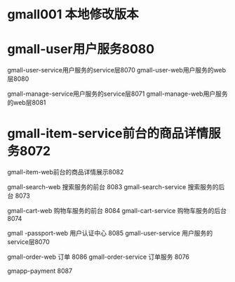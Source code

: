 # gmall001 本地修改版本



# gmall-user用户服务8080


gmall-user-service用户服务的service层8070
gmall-user-web用户服务的web层8080


gmall-manage-service用户服务的service层8071
gmall-manage-web用户服务的web层8081


# gmall-item-service前台的商品详情服务8072
gmall-item-web前台的商品详情展示8082


gmall-search-web 搜索服务的前台 8083
gmall-search-service 搜索服务的后台 8073


gmall-cart-web 购物车服务的前台 8084
gmall-cart-service 购物车服务的后台 8074


gmall -passport-web 用户认证中心 8085
gmall-user-service 用户服务的service层8070

gmall-order-web 订单 8086
gmall-order-service 订单服务 8076

gmapp-payment 8087